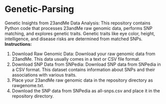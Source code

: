 # Genetic-Parsing
Genetic Insights from 23andMe Data Analysis: This repository contains Python code that processes 23andMe raw genomic data, performs SNP matching, and explores genetic traits.  Genetic traits like eye color, height, intelligence, and disease risks are determined from matched SNPs. 
**Instructions:**
1. Download Raw Genomic Data: Download your raw genomic data from 23andMe. This data usually comes in a text or CSV file format.
2. Download SNP Data from SNPedia: Download SNP data from SNPedia in a CSV format. This dataset contains information about SNPs and their associations with various traits.
3. Place your 23andMe raw genomic data in the repository directory as rawgenome.txt.
4. Download the SNP data from SNPedia as all-snps.csv and place it in the repository directory.

